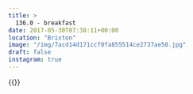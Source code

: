 ```yaml
---
title: >
  136.0 - breakfast
date: 2017-05-30T07:38:11+00:00
location: "Brixton"
image: "/img/7acd14d171ccf0fa855514ce2737ae50.jpg"
draft: false
instagram: true
---
```


{{<photo src="/img/7acd14d171ccf0fa855514ce2737ae50.jpg">}}
